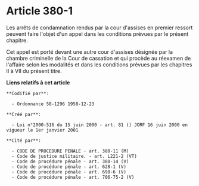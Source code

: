 # Article 380-1

Les arrêts de condamnation rendus par la cour d'assises en premier ressort peuvent faire l'objet d'un appel dans les
conditions prévues par le présent chapitre.

Cet appel est porté devant une autre cour d'assises désignée par la chambre criminelle de la Cour de cassation et qui procède
au réexamen de l'affaire selon les modalités et dans les conditions prévues par les chapitres II à VII du présent titre.

**Liens relatifs à cet article**

	**Codifié par**:

	  - Ordonnance 58-1296 1958-12-23

	**Créé par**:

	  - Loi n°2000-516 du 15 juin 2000 - art. 81 () JORF 16 juin 2000 en vigueur le 1er janvier 2001

	**Cité par**:

	  - CODE DE PROCEDURE PENALE - art. 380-11 (M)
	  - Code de justice militaire. - art. L221-2 (VT)
	  - Code de procédure pénale - art. 380-14 (V)
	  - Code de procédure pénale - art. 628-1 (V)
	  - Code de procédure pénale - art. 698-6 (V)
	  - Code de procédure pénale - art. 706-75-2 (V)
